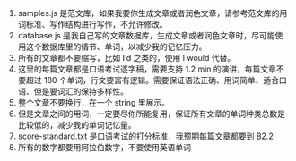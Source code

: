 1. samples.js 是范文库，如果我要你生成文章或者润色文章，请参考范文库的用词标准、写作结构进行写作，不允许修改。
2. database.js 是我自己写的文章数据库，生成文章或者润色文章时，尽可能使用这个数据库里的情节、单词，以减少我的记忆压力。
3. 所有的文章都不要缩写，比如 I‘d 之类的，使用 I would 代替。
5. 这里的每篇文章都是口语考试逐字稿，需要支持 1.2 min 的演讲，每篇文章不要超过 180 个单词，行文要富有逻辑。需要保证语法正确、用词简单、适合口语、但是要词汇的保持多样性。
6. 整个文章不要换行，在一个 string 里展示。
7. 但是文章之间的用词，一定要尽你所能复用，保证所有文章的单词种类总数是比较低的，减少我的单词记忆量。
8. score-standard.txt 是口语考试的打分标准，我预期每篇文章都要到 B2.2 
9. 所有的数字都要用阿拉伯数字，不要使用英语单词